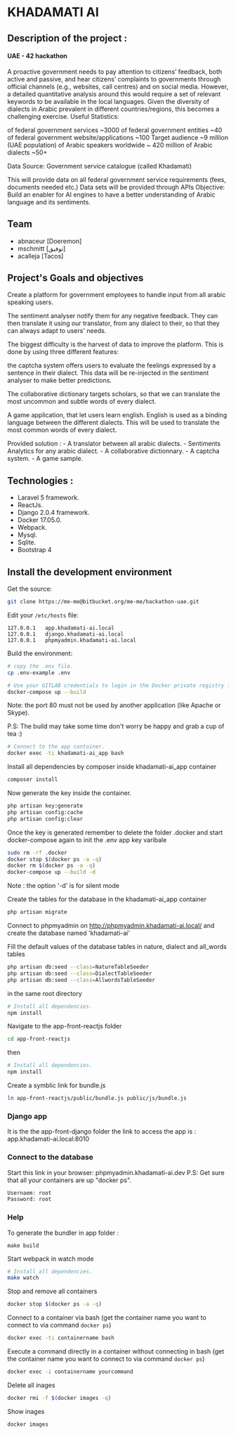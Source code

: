 KHADAMATI AI
=========================


## Description of the project :

#### UAE - 42 hackathon 

A proactive government needs to pay attention to citizens’ feedback, both active and passive, and hear citizens’ complaints to governments through official channels (e.g., websites, call centres) and on social media. However, a detailed quantitative analysis around this would require a set of relevant keywords to be available in the local languages. 
Given the diversity of dialects in Arabic prevalent in different countries/regions, this becomes a challenging exercise.
Useful Statistics:

of federal government services ~3000
of federal government entities ~40
of federal government website/applications ~100
Target audience ~9 million (UAE population)
of Arabic speakers worldwide ~ 420 million
of Arabic dialects ~50+

Data Source: Government service catalogue (called Khadamati)

This will provide data on all federal government service requirements (fees, documents needed etc.)
Data sets will be provided through APIs
Objective: Build an enabler for AI engines to have a better understanding of Arabic language and its sentiments.


## Team 
 - abnaceur [Doeremon]
 - mschmitt [توفيق]
 - acalleja [Tacos]

## Project's Goals and objectives

Create a platform for government employees to handle input from all arabic speaking
users.

The sentiment analyser notify them for any negative feedback. They can then translate it
using our translator, from any dialect to their, so that they can always adapt to users'
needs.

The biggest difficulty is the harvest of data to improve the platform. This is done by
using three different features:

the captcha system offers users to evaluate the feelings expressed by a sentence in 
their dialect. This data will be re-injected in the sentiment analyser to make better
predictions.

The collaborative dictionary targets scholars, so that we can translate the most 
uncommon and subtle words of every dialect.

A game application, that let users learn english. English is used as a binding language
between the different dialects. This will be used to translate the most common words
of every dialect.


Provided solution : 
    - A translator between all arabic dialects.
    - Sentiments Analytics for any arabic dialect.
    - A collaborative dictionnary.
    - A captcha system.
    - A game sample.

## Technologies :
 - Laravel 5 framework.
 - ReactJs.
 - Django 2.0.4 framework.
 - Docker 17.05.0.
 - Webpack.
 - Mysql.
 - Sqlite.
 - Bootstrap 4
 
## Install the development environment

Get the source:

```bash
git clone https://me-me@bitbucket.org/me-me/hackathon-uae.git
```

Edit your `/etc/hosts` file:

```
127.0.0.1   app.khadamati-ai.local
127.0.0.1   django.khadamati-ai.local
127.0.0.1   phpmyadmin.khadamati-ai.local 
```

Build the environment:


```bash
# copy the .env file.
cp .env-example .env
```


```bash
# Use your GITLAB credentials to login in the Docker private registry for the project.
docker-compose up --build
```
Note: the port 80 must not be used by another application (like Apache or Skype).

P.S: The build may take some time don't worry be happy and grab a cup of tea :)


```bash
# Connect to the app container.
docker exec -ti khadamati-ai_app bash
```

Install all dependencies by composer inside khadamati-ai_app container


```bash
composer install
```

Now generate the key inside the container.

```bash
php artisan key:generate
php artisan config:cache
php artisan config:clear
```

Once the key is generated remember to delete the folder .docker
and start docker-compose again to init the .env app key varibale


```bash
sudo rm -rf .docker
docker stop $(docker ps -a -q)
docker rm $(docker ps -a -q)
docker-compose up --build -d
```

Note : the option '-d' is for silent mode 

Create the tables for the database in the khadamati-ai_app container

```bash
php artisan migrate
```

Connect to phpmyadmin on http://phpmyadmin.khadamati-ai.local/ 
and create the database named 'khadamati-ai'


Fill the default values of the database tables in nature, dialect and all_words tables

```bash
php artisan db:seed --class=NatureTableSeeder
php artisan db:seed --class=DialectTableSeeder
php artisan db:seed --class=AllwordsTableSeeder
```

 in the same root directory

```bash
# Install all dependencies.
npm install
```

Navigate to the app-front-reactjs folder 

```bash
cd app-front-reactjs
```

then

```bash
# Install all dependencies.
npm install
```

Create a symblic link for bundle.js

```bash
ln app-front-reactjs/public/bundle.js public/js/bundle.js
```

### Django app 

It is the the app-front-django folder
the link to access the app is : app.khadamati-ai.local:8010

### Connect to the database

Start this link in your browser: phpmyadmin.khadamati-ai.dev
P.S: Get sure that all your containers are up "docker ps".

```bash
Usernaem: root 
Password: root
```

### Help

To generate the bundler in app folder :
```bash.
make build
```

Start webpack in watch mode
```bash
# Install all dependencies.
make watch
```


Stop and remove all containers

```bash
docker stop $(docker ps -a -q)
```

Connect to a container via bash (get the container name you want to connect to via command `docker ps`)
```bash
docker exec -ti containername bash
```

Execute a command directly in a container without connecting in bash (get the container name you want to connect to via command `docker ps`)

```bash
docker exec -i containername yourcommand
```

Delete all inages 

```bash
docker rmi -f $(docker images -q)
```

Show inages 

```bash
docker images
```
